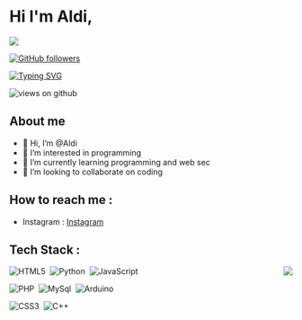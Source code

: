 # Hi I'm Aldi,

<img src="https://profile-counter.glitch.me/AdliXSec/count.svg">

[![GitHub followers](https://img.shields.io/github/followers/AdliXSec.svg?style=social&label=Followers)](https://github.com/AdliXSec?tab=followers)

[![Typing SVG](https://readme-typing-svg.herokuapp.com?font=Architects+Daughter&color=BLUE&size=30&lines=Hey!+It's+Aldi!;I'm+a+Junior+Programmer...;I'm+also+learn+Web+Developer;And+I'm+a+from+Indonesia+in)](https://git.io/typing-svg)

<img src="https://komarev.com/ghpvc/?username=AdliXSec&label=Views&color=brightgreen&style=flat-square" alt="views on github" />

## About me

- 👋 Hi, I’m @Aldi
- 👀 I’m interested in programming
- 🌱 I’m currently learning programming and web sec
- 💙 I’m looking to collaborate on coding

## How to reach me :
- Instagram : [Instagram](https://instagram.com/aldirn.t._)

## Tech Stack :
<img src="https://raw.githubusercontent.com/vitasha10/vitasha10/master/assets/Night-Coding.gif" align="right">


![HTML5](https://img.shields.io/badge/HTML5-%2311141f?style=flat&logo=html5&logoColor=%23E34F26)&nbsp;
![Python](https://img.shields.io/badge/Python-%2311141f?style=flat&logo=python&logoColor=%23007ACC)&nbsp;
![JavaScript](https://img.shields.io/badge/JS-%2311141f?style=flat&logo=javascript&logoColor=yellow)&nbsp;

![PHP](https://img.shields.io/badge/PHP-%2311141f?style=flat&logo=php&logoColor=%23777BB4)&nbsp;
![MySql](https://img.shields.io/badge/MySql-%2311141f?style=flat&logo=mysql&logoColor=white)&nbsp;
![Arduino](https://img.shields.io/badge/Arduino-%2311141f?style=flat&logo=arduino&logoColor=cyan)&nbsp;

![CSS3](https://img.shields.io/badge/CSS3-%2311141f?style=flat&logo=css3&logoColor=1572B6)&nbsp;
![C++](https://img.shields.io/badge/++-%2311141f?style=flat&logo=c&logoColor=1572B6)&nbsp;
<!---
